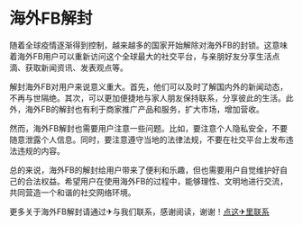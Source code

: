 # 海外FB解封

随着全球疫情逐渐得到控制，越来越多的国家开始解除对海外FB的封锁。这意味着海外FB用户可以重新访问这个全球最大的社交平台，与亲朋好友分享生活点滴、获取新闻资讯、发表观点等。

解封海外FB对用户来说意义重大。首先，他们可以及时了解国内外的新闻动态，不再与世隔绝。其次，可以更加便捷地与家人朋友保持联系，分享彼此的生活。此外，海外FB的解封也有利于商家推广产品和服务，扩大市场，增加营收。

然而，海外FB解封也需要用户注意一些问题。比如，要注意个人隐私安全，不要随意泄露个人信息。同时，要注意遵守当地的法律法规，不要在社交平台上发布违法违规的内容。

总的来说，海外FB的解封给用户带来了便利和乐趣，但也需要用户自觉维护好自己的合法权益。希望用户在使用海外FB的过程中，能够理性、文明地进行交流，共同营造一个和谐的社交网络环境。

更多关于海外FB解封请通过✈与我们联系，感谢阅读，谢谢！[点这✈里联系](https://add.k02.cc)